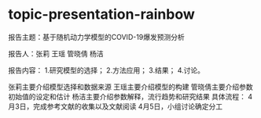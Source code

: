 # topic-presentation-rainbow

报告主题：基于随机动力学模型的COVID-19爆发预测分析

报告人：张莉 王瑶 管晓倩 杨洁

报告内容：
1.研究模型的选择；
2.方法应用；
3.结果；
4.讨论。

张莉主要介绍模型选择和数据来源
王瑶主要介绍模型的构建
管晓倩主要介绍参数初始值的设定和估计
杨洁主要介绍参数解释，流行趋势和研究结果
具体流程：
4月3日，完成参考文献的收集以及文献阅读
4月5日，小组讨论确定分工
